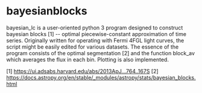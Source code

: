 # bayesianblocks

bayesian_lc is a user-oriented python 3 program designed to construct bayesian blocks [1] -- optimal piecewise-constant approximation of time series. Originally written for operating with Fermi 4FGL light curves, the script might be easily edited for various datasets. The essence of the program consists of the optimal segmentation [2] and the function block_av which averages the flux in each bin. Plotting is also implemented.

[1] https://ui.adsabs.harvard.edu/abs/2013ApJ...764..167S
[2] https://docs.astropy.org/en/stable/_modules/astropy/stats/bayesian_blocks.html
